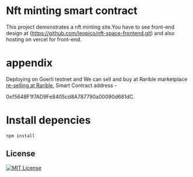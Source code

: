# Nft minting smart contract

This project demonstrates a nft minting site.You have to see front-end design at (https://github.com/leopico/nft-space-frontend.git) and also hosting on vercel for front-end.

# appendix

Deploying on Goerli testnet and We can sell and buy at Rarible marketplace [re-selling at Rarible](https://testnet.rarible.com/dragonfire_nft), Smart Contract address - 

0xf5648F1f7AD9Fe8405cd8A787790a00090d681dC.

# Install depencies

```shell
npm install
```

## License

[![MIT License](https://img.shields.io/badge/License-MIT-green.svg)](https://choosealicense.com/licenses/mit/)
